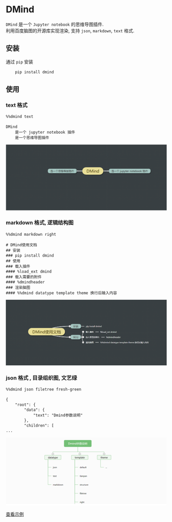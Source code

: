 
# DMind

`DMind` 是一个 `Jupyter notebook` 的思维导图插件.    
利用百度脑图的开源库实现渲染, 支持 `json`, `markdown`, `text` 格式.


## 安装
通过 `pip` 安装
```bash
    pip install dmind
```

## 使用
### text 格式
```
%%dmind text

DMind
    是一个 jupyter notebook 插件
    是一个思维导图插件
```
![text 格式](./images/1.png)


### markdown 格式, 逻辑结构图
```
%%dmind markdown right

# DMind使用文档
## 安装
### pip install dmind
## 使用
### 载入插件
#### %load_ext dmind
### 载入需要的附件
#### %dmindheader
### 渲染脑图
#### %%dmind datatype template theme 换行后输入内容
```
![markdown 格式, 逻辑结构图](./images/2.png)

### json 格式 , 目录组织图, 文艺绿
```
%%dmind json filetree fresh-green

{
    "root": {
        "data": {
            "text": "Dmind参数说明"
        },
        "children": [
...
```
![json 格式 , 目录组织图, 文艺绿](./images/3.png)



[查看示例](./example/example.ipynb)

